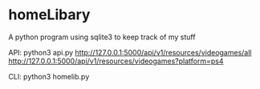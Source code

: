 # homeLibary
A python program using sqlite3 to keep track of my stuff

API:
python3 api.py
http://127.0.0.1:5000/api/v1/resources/videogames/all
http://127.0.0.1:5000/api/v1/resources/videogames?platform=ps4

CLI:
python3 homelib.py
